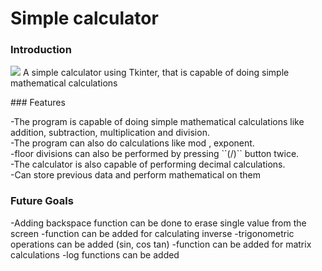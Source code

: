 # Simple calculator

### Introduction
<p>
<img src="https://imgur.com/Tj1Vjt5.png">
A simple calculator using Tkinter, that is capable of doing simple mathematical calculations
</p>
### Features
<p>
-The program is capable of doing simple mathematical calculations like addition, subtraction, multiplication and division. <br>
-The program can also do calculations like mod , exponent.<br> 
-floor divisions can also be performed by pressing ``(/)`` button twice. <br>
-The calculator is also capable of performing decimal calculations. <br>
-Can store previous data and perform mathematical on them <br>

### Future Goals <br>

-Adding backspace function can be done to erase single value from the screen
-function can be added for calculating inverse 
-trigonometric operations can be added (sin, cos tan)
-function can be added for matrix calculations
-log functions can be added












